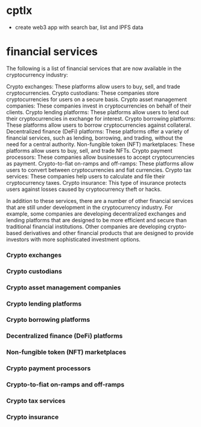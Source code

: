 # cptlx

- create web3 app with search bar, list and IPFS data

# financial services

The following is a list of financial services that are now available in the cryptocurrency industry:

Crypto exchanges: These platforms allow users to buy, sell, and trade cryptocurrencies.
Crypto custodians: These companies store cryptocurrencies for users on a secure basis.
Crypto asset management companies: These companies invest in cryptocurrencies on behalf of their clients.
Crypto lending platforms: These platforms allow users to lend out their cryptocurrencies in exchange for interest.
Crypto borrowing platforms: These platforms allow users to borrow cryptocurrencies against collateral.
Decentralized finance (DeFi) platforms: These platforms offer a variety of financial services, such as lending, borrowing, and trading, without the need for a central authority.
Non-fungible token (NFT) marketplaces: These platforms allow users to buy, sell, and trade NFTs.
Crypto payment processors: These companies allow businesses to accept cryptocurrencies as payment.
Crypto-to-fiat on-ramps and off-ramps: These platforms allow users to convert between cryptocurrencies and fiat currencies.
Crypto tax services: These companies help users to calculate and file their cryptocurrency taxes.
Crypto insurance: This type of insurance protects users against losses caused by cryptocurrency theft or hacks.

In addition to these services, there are a number of other financial services that are still under development in the cryptocurrency industry. For example, some companies are developing decentralized exchanges and lending platforms that are designed to be more efficient and secure than traditional financial institutions. Other companies are developing crypto-based derivatives and other financial products that are designed to provide investors with more sophisticated investment options.

### Crypto exchanges
### Crypto custodians
### Crypto asset management companies
### Crypto lending platforms
### Crypto borrowing platforms
### Decentralized finance (DeFi) platforms
### Non-fungible token (NFT) marketplaces
### Crypto payment processors
### Crypto-to-fiat on-ramps and off-ramps
### Crypto tax services
### Crypto insurance
